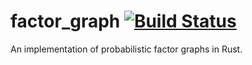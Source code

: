 # factor_graph [![Build Status](https://travis-ci.org/cannon10100/factor_graph.svg?branch=master)](https://travis-ci.org/cannon10100/factor_graph)
An implementation of probabilistic factor graphs in Rust.
